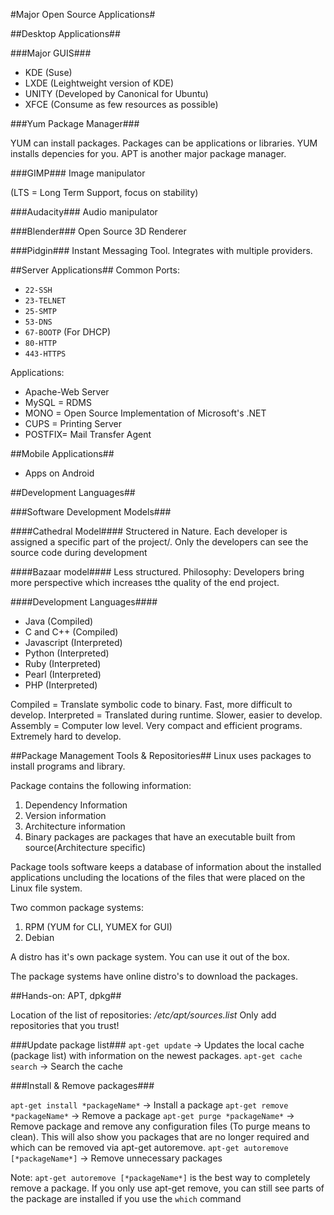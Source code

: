 #Major Open Source Applications#

##Desktop Applications##

###Major GUIS###
* KDE (Suse)
* LXDE (Leightweight version of KDE)
* UNITY (Developed by Canonical for Ubuntu)
* XFCE (Consume as few resources as possible)

###Yum Package Manager###

YUM can install packages. Packages can be applications or libraries. YUM installs depencies for you. APT is another major package manager.

###GIMP###
Image manipulator

(LTS = Long Term Support, focus on stability)

###Audacity###
Audio manipulator

###Blender###
Open Source 3D Renderer

###Pidgin###
Instant Messaging Tool. Integrates with multiple providers.

##Server Applications##
Common Ports:
* `22-SSH`
* `23-TELNET`
* `25-SMTP`
* `53-DNS`
* `67-BOOTP` (For DHCP)
* `80-HTTP`
* `443-HTTPS`

Applications:
* Apache-Web Server
* MySQL  = RDMS
* MONO   = Open Source Implementation of Microsoft's .NET
* CUPS   = Printing Server
* POSTFIX= Mail Transfer Agent

##Mobile Applications##
* Apps on Android

##Development Languages##

###Software Development Models###

####Cathedral Model####
Structered in Nature. Each developer is assigned a specific part of the project/. Only the developers can see the source code during development

####Bazaar model####
Less structured. Philosophy: Developers bring more perspective which increases tthe quality of the end project.

####Development Languages####
* Java (Compiled)
* C and C++ (Compiled)
* Javascript (Interpreted)
* Python (Interpreted)
* Ruby (Interpreted)
* Pearl (Interpreted)
* PHP (Interpreted)

Compiled    = Translate symbolic code to binary. Fast, more difficult to develop.
Interpreted = Translated during runtime. Slower, easier to develop.
Assembly    = Computer low level. Very compact and efficient programs. Extremely hard to develop.

##Package Management Tools & Repositories##
Linux uses packages to install programs and library.

Package contains the following information:

1. Dependency Information
2. Version information
3. Architecture information
4. Binary packages are packages that have an executable built from source(Architecture specific)

Package tools software keeps a database of information about the installed applications uncluding the locations of the files that were placed on the Linux file system.

Two common package systems:

1. RPM (YUM for CLI, YUMEX for GUI)
2. Debian 

A distro has it's own package system. You can use it out of the box.

The package systems have online distro's to download the packages.

##Hands-on: APT, dpkg##

Location of the list of repositories:
*/etc/apt/sources.list*
Only add repositories that you trust!

###Update package list###
`apt-get update` -> Updates the local cache (package list) with information on the newest packages.
`apt-get cache search` -> Search the cache

###Install & Remove packages###

`apt-get install *packageName*` -> Install a package
`apt-get remove *packageName*` -> Remove a package
`apt-get purge *packageName*` -> Remove package and remove any configuration files (To purge means to clean). This will also show you packages that are no longer required and which can be removed via apt-get autoremove.
`apt-get autoremove [*packageName*]` -> Remove unnecessary packages

Note: `apt-get autoremove [*packageName*]` is the best way to completely remove a package. If you only use apt-get remove, you can still see parts of the package are installed if you use the `which` command

